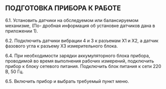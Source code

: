 
## **ПОДГОТОВКА ПРИБОРА К РАБОТЕ**

6.1.  Установить  датчики  на  обследуемом  или  балансируемом  механизме,  (По-
дробная информация об установке датчиков дана в приложении 1). 

6.2. Подключить датчики вибрации 4 и 3 к разъемам Х1 и Х2, а датчик фазового 
угла к разъему Х3 измерительного блока. 

6.4. При необходимости зарядки аккумуляторного блока прибора, проводимой во 
время выполнения рабочих измерений, подключить прибор к блоку сетевого питания. 
Подключить блок питания к сети 220 В, 50 Гц. 

6.5. Включить прибор и выбрать требуемый пункт меню. 


